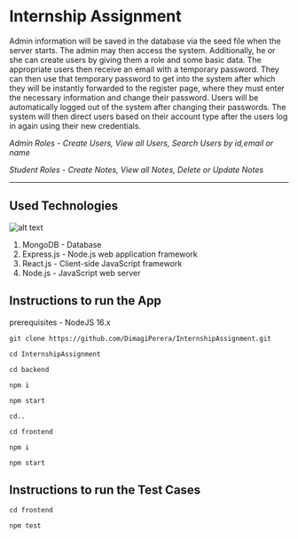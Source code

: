 # Internship Assignment

Admin information will be saved in the database via the seed file when the server starts. The admin may then access the system. Additionally, he or she can create users by giving them a role and some basic data. The appropriate users then receive an email with a temporary password. They can then use that temporary password to get into the system after which they will be instantly forwarded to the register page, where they must enter the necessary information and change their password. Users will be automatically logged out of the system after changing their passwords. The system will then direct users based on their account type after the users log in again using their new credentials.


_Admin Roles - Create Users, View all Users, Search Users by id,email or name_

_Student Roles - Create Notes, View all Notes, Delete or Update Notes_

----------------------

Used Technologies
------------------

![alt text](https://media-exp1.licdn.com/dms/image/C4D1BAQHK_XcVi1f4MQ/company-background_10000/0/1607639630421?e=2147483647&v=beta&t=_9FtKJcA9d2CdwIVXRLesSUgYymeUYZ6GlVYi2IxFY0)

1. MongoDB - Database
2. Express.js - Node.js web application framework
3. React.js - Client-side JavaScript framework
4. Node.js - JavaScript web server


Instructions to run the App
---------------------------
prerequisites - NodeJS 16.x

```git clone https://github.com/DimagiPerera/InternshipAssignment.git```

```cd InternshipAssignment```

``` cd backend ```

```npm i```

```npm start```

```cd..```

```cd frontend```

```npm i```

```npm start```

Instructions to run the Test Cases
----------------------------------

```cd frontend```

```npm test```






